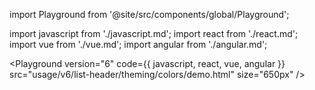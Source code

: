 import Playground from '@site/src/components/global/Playground';

import javascript from './javascript.md';
import react from './react.md';
import vue from './vue.md';
import angular from './angular.md';

<Playground
  version="6"
  code={{ javascript, react, vue, angular }}
  src="usage/v6/list-header/theming/colors/demo.html"
  size="650px"
/>
